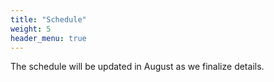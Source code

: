 ```yaml
---
title: "Schedule"
weight: 5
header_menu: true
---
```


The schedule will be updated in August as we finalize details.
<!-- - 2:00 PM - Shuttle from The Yorktowne Hotel
- 3:00 PM - Ceremony
- 3:45 PM - Cocktail Hour
- 5:00 PM - Dinner
- 6:30 PM - Dancing
- 9:00 PM - Shuttle back to The Yorktowne Hotel
- 10:00 PM - After Party at The Yorktowne Hotel -->
